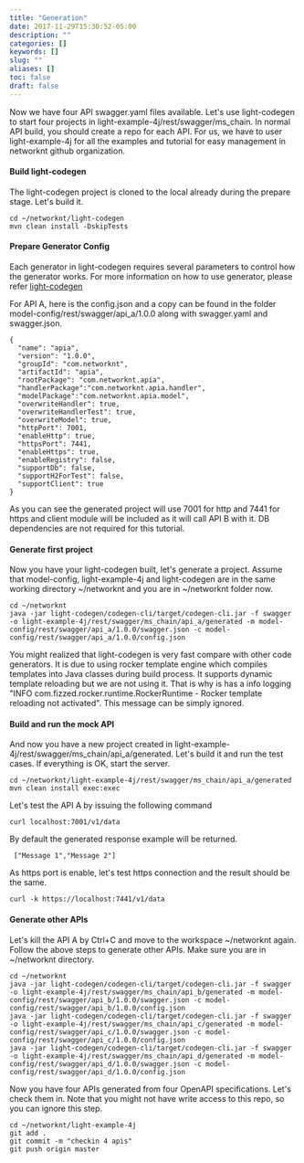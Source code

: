 ```yaml
---
title: "Generation"
date: 2017-11-29T15:30:52-05:00
description: ""
categories: []
keywords: []
slug: ""
aliases: []
toc: false
draft: false
---
```



Now we have four API swagger.yaml files available. Let's use light-codegen
to start four projects in light-example-4j/rest/swagger/ms_chain. In normal API build, 
you should create a repo for each API. For us, we have to user light-example-4j for all 
the examples and tutorial for easy management in networknt github organization.

#### Build light-codegen

The light-codegen project is cloned to the local already during the prepare stage. Let's 
build it.

```
cd ~/networknt/light-codegen
mvn clean install -DskipTests
```

#### Prepare Generator Config

Each generator in light-codegen requires several parameters to control how the generator
works. For more information on how to use generator, please refer [light-codegen][]

For API A, here is the config.json and a copy can be found in the folder 
model-config/rest/swagger/api_a/1.0.0 along with swagger.yaml and swagger.json. 

```
{
  "name": "apia",
  "version": "1.0.0",
  "groupId": "com.networknt",
  "artifactId": "apia",
  "rootPackage": "com.networknt.apia",
  "handlerPackage":"com.networknt.apia.handler",
  "modelPackage":"com.networknt.apia.model",
  "overwriteHandler": true,
  "overwriteHandlerTest": true,
  "overwriteModel": true,
  "httpPort": 7001,
  "enableHttp": true,
  "httpsPort": 7441,
  "enableHttps": true,
  "enableRegistry": false,
  "supportDb": false,
  "supportH2ForTest": false,
  "supportClient": true
}
```
As you can see the generated project will use 7001 for http and 7441 for https and client 
module will be included as it will call API B with it. DB dependencies are not required for 
this tutorial.


#### Generate first project

Now you have your light-codegen built, let's generate a project. Assume that model-config, 
light-example-4j and light-codegen are in the same working directory ~/networknt and you are 
in ~/networknt folder now.

```
cd ~/networknt
java -jar light-codegen/codegen-cli/target/codegen-cli.jar -f swagger -o light-example-4j/rest/swagger/ms_chain/api_a/generated -m model-config/rest/swagger/api_a/1.0.0/swagger.json -c model-config/rest/swagger/api_a/1.0.0/config.json
```

You might realized that light-codegen is very fast compare with other code generators. It is 
due to using rocker template engine which compiles templates into Java classes during build 
process. It supports dynamic template reloading but we are not using it. That is why is has
a info logging "INFO com.fizzed.rocker.runtime.RockerRuntime - Rocker template reloading not 
activated". This message can be simply ignored. 


#### Build and run the mock API

And now you have a new project created in light-example-4j/rest/swagger/ms_chain/api_a/generated. 
Let's build it and run the test cases. If everything is OK, start the server.

```
cd ~/networknt/light-example-4j/rest/swagger/ms_chain/api_a/generated
mvn clean install exec:exec
```

Let's test the API A by issuing the following command
```
curl localhost:7001/v1/data
```

By default the generated response example will be returned. 

```
 ["Message 1","Message 2"]
```

As https port is enable, let's test https connection and the result should be the same.

```
curl -k https://localhost:7441/v1/data
```


#### Generate other APIs

Let's kill the API A by Ctrl+C and move to the workspace ~/networknt again. Follow the above steps 
to generate other APIs. Make sure you are in ~/networknt directory.

```
cd ~/networknt
java -jar light-codegen/codegen-cli/target/codegen-cli.jar -f swagger -o light-example-4j/rest/swagger/ms_chain/api_b/generated -m model-config/rest/swagger/api_b/1.0.0/swagger.json -c model-config/rest/swagger/api_b/1.0.0/config.json
java -jar light-codegen/codegen-cli/target/codegen-cli.jar -f swagger -o light-example-4j/rest/swagger/ms_chain/api_c/generated -m model-config/rest/swagger/api_c/1.0.0/swagger.json -c model-config/rest/swagger/api_c/1.0.0/config.json
java -jar light-codegen/codegen-cli/target/codegen-cli.jar -f swagger -o light-example-4j/rest/swagger/ms_chain/api_d/generated -m model-config/rest/swagger/api_d/1.0.0/swagger.json -c model-config/rest/swagger/api_d/1.0.0/config.json
```

Now you have four APIs generated from four OpenAPI specifications. Let's check
them in. Note that you might not have write access to this repo, so you can ignore
this step. 

```
cd ~/networknt/light-example-4j
git add .
git commit -m "checkin 4 apis"
git push origin master
```


[light-codegen]: /tool/light-codegen/
